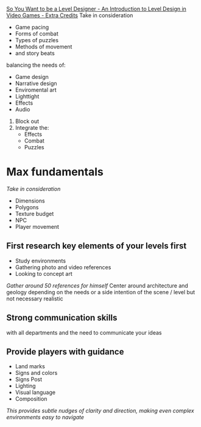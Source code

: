   
[So You Want to be a Level Designer - An Introduction to Level Design in Video Games - Extra Credits](https://www.youtube.com/watch?v=pNvUWHquSHc)
Take in consideration 
* Game pacing 
* Forms of combat
* Types of puzzles
* Methods of movement
* and story beats

balancing the needs of:
* Game design
* Narrative design 
* Enviromental art
* Lighttight 
* Effects
* Audio 

1. Block out
2. Integrate the:
	* Effects
	* Combat
	* Puzzles

# Max fundamentals

*Take in consideration*
* Dimensions
* Polygons
* Texture budget
* NPC
* Player movement

## First research key elements of your levels first

* Study environments
* Gathering photo and video references  
* Looking to concept art 

*Gather around 50 references for himself*
Center around architecture and geology depending on the needs or a side intention of the scene / level but not necessary realistic 

## Strong communication skills 

with all departments and the need to communicate your ideas 

## Provide players with guidance 

* Land marks
* Signs and colors
* Signs Post
* Lighting 
* Visual language
* Composition 

*This provides subtle nudges of clarity and direction, making even complex environments easy to navigate* 








